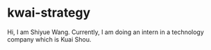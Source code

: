 # kwai-strategy

Hi, I am Shiyue Wang. Currently, I am doing an intern in a technology company which is Kuai Shou.
